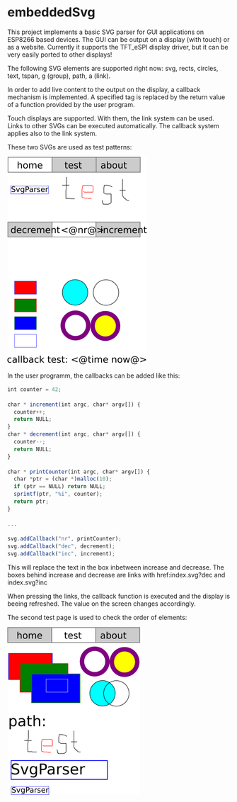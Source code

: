 # embeddedSvg
This project implements a basic SVG parser for GUI applications on ESP8266 based devices. The GUI can be output on a display (with touch) or as a website.
Currently it supports the TFT_eSPI display driver, but it can be very easily ported to other displays!

The following SVG elements are supported right now: svg, rects, circles, text, tspan, g (group), path, a (link).

In order to add live content to the output on the display, a callback mechanism is implemented. A specified tag is replaced by the return value of a function provided by the user program.

Touch displays are supported. With them, the link system can be used. Links to other SVGs can be executed automatically. The callback system applies also to the link system.

These two SVGs are used as test patterns:


![demo index page](./doc/img/index.png)

In the user programm, the callbacks can be added like this:

```javascript
int counter = 42;

char * increment(int argc, char* argv[]) {
  counter++;
  return NULL;
}
char * decrement(int argc, char* argv[]) {
  counter--;
  return NULL;
}

char * printCounter(int argc, char* argv[]) {
  char *ptr = (char *)malloc(10);
  if (ptr == NULL) return NULL;
  sprintf(ptr, "%i", counter);
  return ptr;
}

...

svg.addCallback("nr", printCounter);
svg.addCallback("dec", decrement);
svg.addCallback("inc", increment);
```

This will replace the text in the box inbetween increase and decrease.
The boxes behind increase and decrease are links with href:index.svg?dec and index.svg?inc

When pressing the links, the callback function is executed and the display is beeing refreshed. 
The value on the screen changes accordingly.

The second test page is used to check the order of elements:

![demo test page](./doc/img/test.png)

